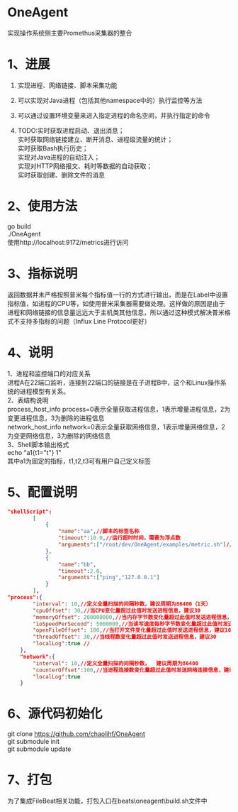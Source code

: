 # OneAgent
   实现操作系统侧主要Promethus采集器的整合
# 1、进展
1. 实现进程、网络链接、脚本采集功能  
2. 可以实现对Java进程（包括其他namespace中的）执行监控等方法
3. 可以通过设置环境变量来进入指定进程的命名空间，并执行指定的命令

4. TODO:实时获取进程启动、退出消息；  
        实时获取网络链接建立、断开消息、进程级流量的统计；  
        实时获取Bash执行历史；  
        实现对Java进程的自动注入；  
        实现对HTTP网络报文、耗时等数据的自动获取；  
        实时获取创建、删除文件的消息
# 2、使用方法
  go build  
  ./OneAgent  
  使用http://localhost:9172/metrics进行访问  
# 3、指标说明
  返回数据并未严格按照普米每个指标值一行的方式进行输出，而是在Label中设置指标值，如进程的CPU等，如使用普米采集器需要做处理。这样做的原因是由于进程和网络链接的信息量远远大于主机类其他信息，所以通过这种模式解决普米格式不支持多指标的问题（Influx Line Protocol更好）
# 4、说明
1、进程和监控端口的对应关系  
进程A在22端口监听，连接到22端口的链接是在子进程B中，这个和Linux操作系统的进程模型有关系。  
2、表结构说明  
process_host_info process=0表示全量获取进程信息，1表示增量进程信息，2为变更进程信息，3为删除的进程信息  
network_host_info network=0表示全量获取网络信息，1表示增量网络信息，2为变更网络信息，3为删除的网络信息  
3、Shell脚本输出格式  
echo "a1{t1=\"t\"} 1"  
其中a1为固定的指标，t1,t2,t3可有用户自己定义标签

# 5、配置说明
```json
"shellScript":
        [
            {
                "name":"aa",//脚本的标签名称
                "timeout":10.0,//运行超时时间，需要为浮点数
                "arguments":["/root/dev/OneAgent/examples/metric.sh"]//脚本位置
            },
            {
                "name":"bb",
                "timeout":2.0,
                "arguments":["ping","127.0.0.1"]
            }
        ],
"process":{  
        "interval": 10,//定义全量扫描的间隔秒数，建议周期为86400（1天）  
        "cpuOffset": 30,//当CPU变化量超过此值时发送进程信息，建议30  
        "memoryOffset": 200000000,//当内存字节数变化量超过此值时发送进程信息，建议200MB  
        "ioSpeedPerSecond": 5000000,//当读写速度每秒字节数变化量超过此值时发送进程信息，建议30  
        "openFileOffset": 100,//当打开文件变化量超过此值时发送进程信息，建议100  
        "threadOffset": 30,//当线程数变化量超过此值时发送进程信息，建议30  
        "localLog":true //  
    },  
    "network":{  
        "interval": 10,//定义全量扫描的间隔秒数，  建议周期为86400    
        "counterOffset":100,//当进程连接数变化量超过此值时发送网络连接信息，建议30  
        "localLog":true  
    }  
```

# 6、源代码初始化
git clone https://github.com/chaolihf/OneAgent  
git submodule init  
git submodule update    

# 7、打包
为了集成FileBeat相关功能，打包入口在beats\oneagent\build.sh文件中